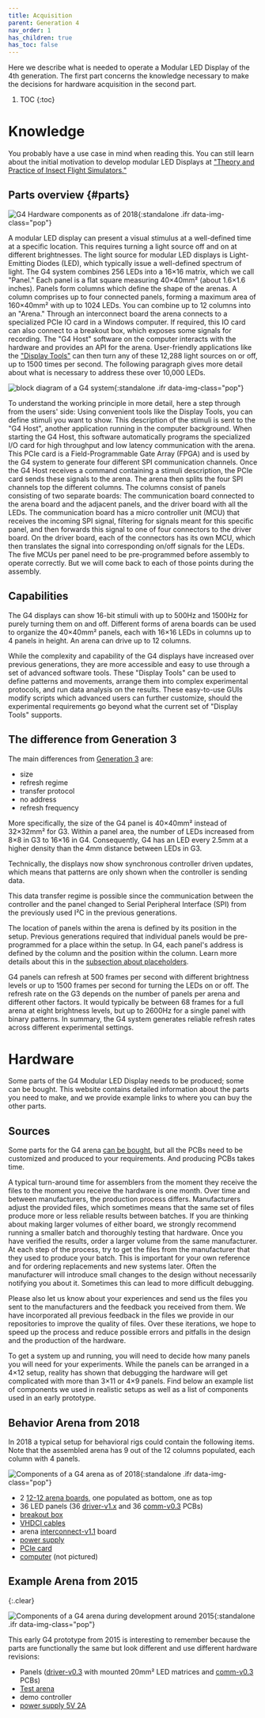 ```yaml
---
title: Acquisition
parent: Generation 4
nav_order: 1
has_children: true
has_toc: false
---
```


Here we describe what is needed to operate a Modular LED Display of the 4th generation. The first part concerns the knowledge necessary to make the decisions for hardware acquisition in the second part.

1. TOC
{:toc}

# Knowledge

You probably have a use case in mind when reading this. You can still learn about the initial motivation to develop modular LED Displays at ["Theory and Practice of Insect Flight Simulators."]({{site.baseurl}}/Generation%202/Arenas/docs/g2_user-guide.html)

## Parts overview {#parts}

![G4 Hardware components as of 2018](assets/g4_2018-hardware-bundle.jpg){:standalone .ifr data-img-class="pop"}

A modular LED display can present a visual stimulus at a well-defined time at a specific location. This requires turning a light source off and on at different brightnesses. The light source for modular LED displays is Light-Emitting Diodes (LED), which typically issue a well-defined spectrum of light. The G4 system combines 256 LEDs into a 16×16 matrix, which we call "Panel." Each panel is a flat square measuring 40×40mm² (about 1.6×1.6 inches). Panels form columns which define the shape of the arenas. A column comprises up to four connected panels, forming a maximum area of 160×40mm² with up to 1024 LEDs. You can combine up to 12 columns into an "Arena." Through an interconnect board the arena connects to a specialized PCIe IO card in a Windows computer. If required, this IO card can also connect to a breakout box, which exposes some signals for recording. The "G4 Host" software on the computer interacts with the hardware and provides an API for the arena. User-friendly applications like the ["Display Tools"](g4_system.md) can then turn any of these 12,288 light sources on or off, up to 1500 times per second. The following paragraph gives more detail about what is necessary to address these over 10,000 LEDs.

![block diagram of a G4 system](assets/g4_block-diagram.png){:standalone .ifr data-img-class="pop"}

To understand the working principle in more detail, here a step through from the users' side: Using convenient tools like the Display Tools, you can define stimuli you want to show. This description of the stimuli is sent to the "G4 Host", another application running in the computer background. When starting the G4 Host, this software automatically programs the specialized I/O card for high throughput and low latency communication with the arena. This PCIe card is a Field-Programmable Gate Array (FPGA) and is used by the G4 system to generate four different SPI communication channels. Once the G4 Host receives a command containing a stimuli description, the PCIe card sends these signals to the arena. The arena then splits the four SPI channels top the different columns. The columns consist of panels consisting of two separate boards: The communication board connected to the arena board and the adjacent panels, and the driver board with all the LEDs. The communication board has a micro controller unit (MCU) that receives the incoming SPI signal, filtering for signals meant for this specific panel, and then forwards this signal to one of four connectors to the driver board. On the driver board, each of the connectors has its own MCU, which then translates the signal into corresponding on/off signals for the LEDs. The five MCUs per panel need to be pre-programmed before assembly to operate correctly. But we will come back to each of those points during the assembly.

## Capabilities

The G4 displays can show 16-bit stimuli with up to 500Hz and 1500Hz for purely turning them on and off. Different forms of arena boards can be used to organize the 40×40mm² panels, each with 16×16 LEDs in columns up to 4 panels in height. An arena can drive up to 12 columns.

While the complexity and capability of the G4 displays have increased over previous generations, they are more accessible and easy to use through a set of advanced software tools. These "Display Tools" can be used to define patterns and movements, arrange them into complex experimental protocols, and run data analysis on the results. These easy-to-use GUIs modify scripts which advanced users can further customize, should the experimental requirements go beyond what the current set of "Display Tools" supports.

## The difference from Generation 3

The main differences from [Generation 3]({{site.baseurl}}/Generation%203/) are:

- size
- refresh regime
- transfer protocol
- no address
- refresh frequency

More specifically, the size of the G4 panel is 40×40mm² instead of 32×32mm² for G3. Within a panel area, the number of LEDs increased from 8×8 in G3 to 16×16 in G4. Consequently, G4 has an LED every 2.5mm at a higher density than the 4mm distance between LEDs in G3.

Technically, the displays now show synchronous controller driven updates, which means that patterns are only shown when the controller is sending data.

This data transfer regime is possible since the communication between the controller and the panel changed to Serial Peripheral Interface (SPI) from the previously used I²C in the previous generations.

The location of panels within the arena is defined by its position in the setup. Previous generations required that individual panels would be pre-programmed for a place within the setup. In G4, each panel's address is defined by the column and the position within the column. Learn more details about this in the [subsection about placeholders](#placeholder).

G4 panels can refresh at 500 frames per second with different brightness levels or up to 1500 frames per second for turning the LEDs on or off. The refresh rate on the G3 depends on the number of panels per arena and different other factors. It would typically be between 68 frames for a full arena at eight brightness levels, but up to 2600Hz for a single panel with binary patterns. In summary, the G4 system generates reliable refresh rates across different experimental settings.

# Hardware

Some parts of the G4 Modular LED Display needs to be produced; some can be bought. This website contains detailed information about the parts you need to make, and we provide example links to where you can buy the other parts.

## Sources

Some parts for the G4 arena [can be bought](G4-COTS.md), but all the PCBs need to be customized and produced to your requirements. And producing PCBs takes time.

A typical turn-around time for assemblers from the moment they receive the files to the moment you receive the hardware is one month. Over time and between manufacturers, the production process differs. Manufacturers adjust the provided files, which sometimes means that the same set of files produce more or less reliable results between batches. If you are thinking about making larger volumes of either board, we strongly recommend running a smaller batch and thoroughly testing that hardware. Once you have verified the results, order a larger volume from the same manufacturer. At each step of the process, try to get the files from the manufacturer that they used to produce your batch. This is important for your own reference and for ordering replacements and new systems later. Often the manufacturer will introduce small changes to the design without necessarily notifying you about it. Sometimes this can lead to more difficult debugging.

Please also let us know about your experiences and send us the files you sent to the manufacturers and the feedback you received from them. We have incorporated all previous feedback in the files we provide in our repositories to improve the quality of files. Over these iterations, we hope to speed up the process and reduce possible errors and pitfalls in the design and the production of the hardware.

To get a system up and running, you will need to decide how many panels you will need for your experiments. While the panels can be arranged in a 4×12 setup, reality has shown that debugging the hardware will get complicated with more than 3×11 or 4×9 panels. Find below an example list of components we used in realistic setups as well as a list of components used in an early prototype.

## Behavior Arena from 2018

In 2018 a typical setup for behavioral rigs could contain the following items. Note that the assembled arena has 9 out of the 12 columns populated, each column with 4 panels.

![Components of a G4 arena as of 2018](assets/g4_2018-hardware-bundle.jpg){:standalone .ifr data-img-class="pop"}

- 2 [12-12 arena boards]({{site.baseurl}}/Generation%204/Arena/docs/arena.html#12-12), one populated as bottom, one as top
- 36 LED panels (36 [driver-v1.x]({{site.baseurl}}/Generation%204/Panel/docs/driver.html#driver-v1) and 36 [comm-v0.3]({{site.baseurl}}/Generation%204/Hardware/docs/comm.html#comm-v0p3) PCBs)
- [breakout box](G4-COTS.md#ni-breakout-box)
- [VHDCI cables](G4-COTS.md#vhdci-cables)
- arena [interconnect-v1.1]({{site.baseurl}}/Generation%204/Arena/docs/arena.html#interconnect) board
- [power supply](G4-COTS.md#power-supply)
- [PCIe card](G4-COTS.md#rio-card)
- [computer](G4-COTS.md#computer) (not pictured)

## Example Arena from 2015
{:.clear}

![Components of a G4 arena during development around 2015](assets/g4_2015-hardware-bundle.jpg){:standalone .ifr data-img-class="pop"}

This early G4 prototype from 2015 is interesting to remember because the parts are functionally the same but look different and use different hardware revisions:

- Panels ([driver-v0.3]({{site.baseurl}}/Generation%204/Panel/docs/driver.html#driver-v0) with mounted 20mm² LED matrices and [comm-v0.3]({{site.baseurl}}/Generation%204/Hardware/docs/comm.html#comm-v0p3) PCBs)
- [Test arena]({{site.baseurl}}/Generation%204/Arena/docs/arena.html#test)
- demo controller
- [power supply 5V 2A](G4-COTS.md#power-supply)
